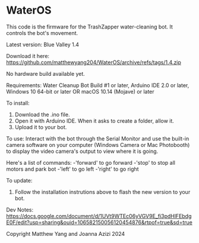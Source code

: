 # WaterOS
This code is the firmware for the TrashZapper water-cleaning bot. It controls the bot's movement.

Latest version: Blue Valley 1.4

Download it here:
https://github.com/matthewyang204/WaterOS/archive/refs/tags/1.4.zip

No hardware build available yet.

Requirements:
Water Cleanup Bot Build #1 or later,
Arduino IDE 2.0 or later,
Windows 10 64-bit or later OR macOS 10.14 (Mojave) or later

To install:
1. Download the .ino file.
2. Open it with Arduino IDE. When it asks to create a folder, allow it.
3. Upload it to your bot.

To use: Interact with the bot through the Serial Monitor and use the built-in camera software on your computer (Windows Camera or Mac Photobooth) to display the video camera's output to view where it is going.

Here's a list of commands:
-'forward' to go forward
-'stop' to stop all motors and park bot
-'left' to go left
-'right' to go right

To update:
1. Follow the installation instrutions above to flash the new version to your bot.

Dev Notes: https://docs.google.com/document/d/1UVt9WTEc06yVGV9E_fi3pdHlFEbdgE0F/edit?usp=sharing&ouid=106582150056120454876&rtpof=true&sd=true

Copyright Matthew Yang and Joanna Azizi 2024